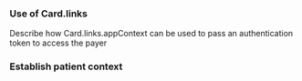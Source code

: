 ### Use of Card.links
Describe how Card.links.appContext can be used to pass an authentication token to access the payer

### Establish patient context
